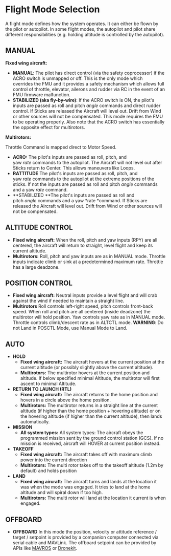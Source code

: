 # Flight Mode Selection

A flight mode defines how the system operates. It can either be flown by
the pilot or autopilot. In some flight modes, the autopilot and pilot
share different responsibilities (e.g. holding altitude is controlled by
the autopilot).

## MANUAL

**Fixed wing aircraft:**

- **MANUAL**: The pilot has direct control (via the safety
  coprocessor) if the ACRO switch is unmapped or off. This is the only
  mode which overrides the FMU and it provides a safety mechanism
  which allows full control of throttle, elevator, ailerons and rudder
  via RC in the event of an FMU firmware malfunction.
- **STABILIZED (aka fly-by-wire)**: If the ACRO switch is ON, the
  pilot's inputs are passed as roll and pitch *angle* commands and
  direct rudder control. If Sticks are released the Aircraft will
  level out. Drift from Wind or other sources will not be compensated.
  This mode requires the FMU to be operating properly. Also note that
  the ACRO switch has essentially the opposite effect for multirotors.


**Multirotors:** 

Throttle Command is mapped direct to Motor Speed.

- **ACRO:** The pilot's inputs are passed as roll, pitch, and
  yaw *rate* commands to the autopilot. The Aircraft will not
  level out after Sticks return to Center. This allows maneuvers like Loops.
- **RATTITUDE** The pilot's inputs are passed as roll, pitch, and
  yaw *rate* commands to the autopilot at the extreme positions of
  the sticks. If not the inputs are passed as roll and
  pitch *angle* commands and a yaw *rate* command.
- **STABILIZED **The pilot's inputs are passed as roll and
  pitch *angle* commands and a yaw *rate *command. If Sticks are
  released the Aircraft will level out. Drift from Wind or other
  sources will not be compensated.


## ALTITUDE CONTROL

- **Fixed wing aircraft:** When the roll, pitch and yaw inputs (RPY)
  are all centered, the aircraft will return to straight, level flight
  and keep its current altitude.
- **Multirotors:** Roll, pitch and yaw inputs are as in MANUAL mode.
  Throttle inputs indicate climb or sink at a predetermined maximum
  rate. Throttle has a large deadzone.


## POSITION CONTROL

- **Fixed wing aircraft:** Neutral inputs provide a level flight and
  will crab against the wind if needed to maintain a straight line.
- **Multirotors** Roll controls left-right speed, pitch controls
  front-back speed. When roll and pitch are all centered (inside
  deadzone) the multirotor will hold position. Yaw controls yaw rate
  as in MANUAL mode. Throttle controls climb/descent rate as in ALTCTL
  mode. **WARNING**: Do not Land in POSCTL Mode, use Manual Mode to
  Land.


## AUTO

- **HOLD**
  - **Fixed wing aircraft:** The aircraft hovers at the current
    position at the current altitude (or possibly slightly above the
    current altitude).
  - **Multirotors:** The multirotor hovers at the current position
    and altitude. If below specified minimal Altitude, the
    multirotor will first ascent to minimal Altitude.
- **RETURN TO LAUNCH (RTL)**
  - **Fixed wing aircraft:** The aircraft returns to the home
      position and hovers in a circle above the home position.
  - **Multirotors:** The multirotor returns in a straight line at
    the current altitude (if higher than the home position +
    hovering altitude) or on the hovering altitude (if higher than
    the current altitude), then lands automatically.
- **MISSION**
  - **All system types:** All system types: The aircraft obeys the
    programmed mission sent by the ground control station (GCS). If
    no mission is received, aircraft will HOVER at current position
    instead.
- **TAKEOFF**
  - **Fixed wing aircraft:** The aircraft takes off with maximum
    climb power into the current direction
  - **Multirotors:** The multi rotor takes off to the takeoff
    altitude (1.2m by default) and holds position
- **LAND**
  - **Fixed wing aircraft:** The aircraft turns and lands at the
    location it was when the mode was engaged. It tries to land at
    the home altitude and will spiral down if too high.
  - **Multirotors:** The multi rotor will land at the location it
    current is when engaged.

## OFFBOARD

- **OFFBOARD** In this mode the position, velocity or attitude
  reference / target / setpoint is provided by a companion computer
  connected via serial cable and MAVLink. The offboard setpoint can be
  provided by APIs
  like [MAVROS](https://github.com/mavlink/mavros) or [Dronekit](http://dronekit.io/).

